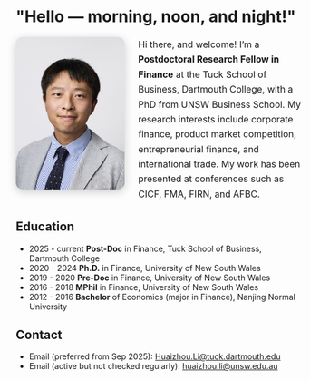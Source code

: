# "Hello — morning, noon, and night!"

<div style="display:flex; align-items:flex-start; gap:24px; margin-bottom:2rem; flex-wrap:nowrap;">

  <!-- Photo (left, smaller, aligned with text) -->
  <div style="flex:0 0 auto; display:flex; align-items:flex-start;">
    <img
      src="images/selfie_v.jpeg"
      alt="Profile Photo"
      style="width:clamp(100px, 20vw, 220px); height:auto; max-width:100%; border-radius:12px; box-shadow:0 4px 16px rgba(0,0,0,0.2);"
    >
  </div>

  <!-- Intro (right, default text size) -->
  <div style="flex:1 1 auto; min-width:0; font-size:1rem; line-height:1.65; display:flex; align-items:flex-start;">
    <p style="margin:0;">
      Hi there, and welcome! I’m a <strong>Postdoctoral Research Fellow in Finance</strong> at the Tuck School of Business, Dartmouth College, with a PhD from UNSW Business School.       My research interests include corporate finance, product market competition, entrepreneurial finance, and international trade.
      My work has been presented at conferences such as CICF, FMA, FIRN, and AFBC.
    </p>
  </div>

</div>

## Education

- 2025 - current **Post-Doc** in Finance, Tuck School of Business, Dartmouth College
- 2020 - 2024 **Ph.D.** in Finance, University of New South Wales
- 2019 - 2020 **Pre-Doc** in Finance, University of New South Wales
- 2016 - 2018 **MPhil** in Finance, University of New South Wales
- 2012 - 2016 **Bachelor** of Economics (major in Finance), Nanjing Normal University

## Contact

- Email (preferred from Sep 2025): [Huaizhou.Li@tuck.dartmouth.edu](mailto:Huaizhou.Li@tuck.dartmouth.edu)
- Email (active but not checked regularly): [huaizhou.li@unsw.edu.au](mailto:huaizhou.li@unsw.edu.au)

<!-- ## News

 
- 2024-10-21: Came back from the **FMA Annual Meeting 2024**. Tiring travel, but I'm glad to meet with old friends and make new ones.
- 2024-07-17: It was such a great experience presenting my paper ["Startup Press Releases"]() at the **Monash Winter Finance Conference 2024**. Shout-out to [Ying Dou](https://research.monash.edu/en/persons/ying-dou), my wonderful discussant and respectful senior.
- 2024-04-15: My paper ["Startup Press Releases"]() with Leo Liu, Peter Pham and Jason Zein has been accepted for presentation at the **FMA Asia/Pacific 2024**.
- 2024-04-04: My paper ["Startup Press Releases"]() with [Leo Liu](https://leoliu0.github.io/), [Peter Pham](https://sites.google.com/view/peterkienpham/home) and [Jason Zein](https://www.jasonzein.com/) has been accepted for presentation at the **CICF 2024**.
- 2023-12-12: Finished my one-term visiting at Tuck School of Business, Dartmouth College. Many thanks to my wonderful host, [Prof. Gordon Phillips](https://facultynew.tuck.dartmouth.edu/gordon-phillips/). It is so nice to get back at Sydney before the severe winter in Hanover.
 -->

